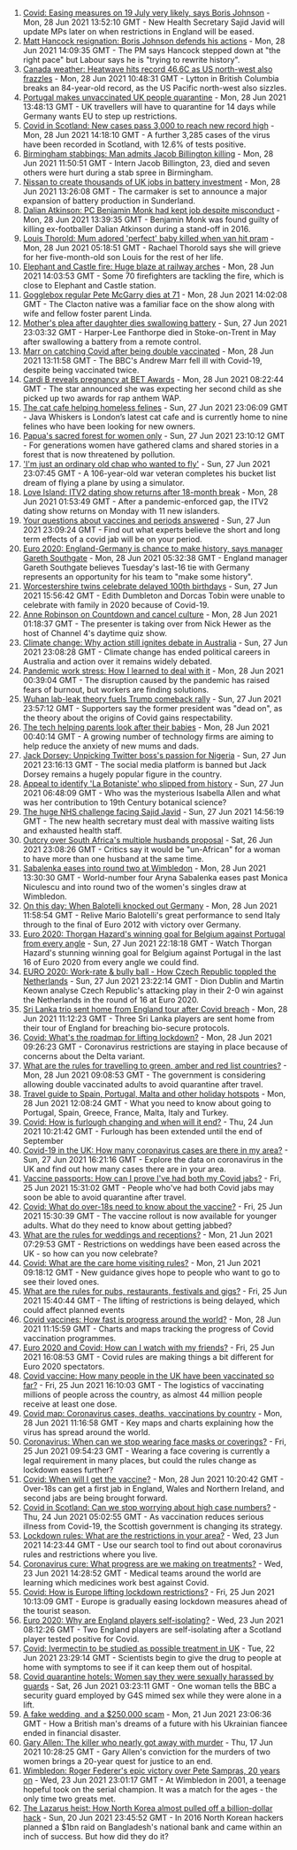 1. [Covid: Easing measures on 19 July very likely, says Boris Johnson](https://www.bbc.co.uk/news/uk-57630553) - Mon, 28 Jun 2021 13:52:10 GMT - New Health Secretary Sajid Javid will update MPs later on when restrictions in England will be eased.
2. [Matt Hancock resignation: Boris Johnson defends his actions](https://www.bbc.co.uk/news/uk-politics-57641097) - Mon, 28 Jun 2021 14:09:35 GMT - The PM says Hancock stepped down at "the right pace" but Labour says he is "trying to rewrite history".
3. [Canada weather: Heatwave hits record 46.6C as US north-west also frazzles](https://www.bbc.co.uk/news/world-us-canada-57634700) - Mon, 28 Jun 2021 10:48:31 GMT - Lytton in British Columbia breaks an 84-year-old record, as the US Pacific north-west also sizzles.
4. [Portugal makes unvaccinated UK people quarantine](https://www.bbc.co.uk/news/business-57634932) - Mon, 28 Jun 2021 13:48:13 GMT - UK travellers will have to quarantine for 14 days while Germany wants EU to step up restrictions.
5. [Covid in Scotland: New cases pass 3,000 to reach new record high](https://www.bbc.co.uk/news/uk-scotland-57638936) - Mon, 28 Jun 2021 14:18:10 GMT - A further 3,285 cases of the virus have been recorded in Scotland, with 12.6% of tests positive.
6. [Birmingham stabbings: Man admits Jacob Billington killing](https://www.bbc.co.uk/news/uk-england-birmingham-57635636) - Mon, 28 Jun 2021 11:50:51 GMT - Intern Jacob Billington, 23, died and seven others were hurt during a stab spree in Birmingham.
7. [Nissan to create thousands of UK jobs in battery investment](https://www.bbc.co.uk/news/business-57640001) - Mon, 28 Jun 2021 13:26:08 GMT - The carmaker is set to announce a major expansion of battery production in Sunderland.
8. [Dalian Atkinson: PC Benjamin Monk had kept job despite misconduct](https://www.bbc.co.uk/news/uk-england-shropshire-57637060) - Mon, 28 Jun 2021 13:39:35 GMT - Benjamin Monk was found guilty of killing ex-footballer Dalian Atkinson during a stand-off in 2016.
9. [Louis Thorold: Mum adored 'perfect' baby killed when van hit pram](https://www.bbc.co.uk/news/uk-england-cambridgeshire-57614332) - Mon, 28 Jun 2021 05:18:51 GMT - Rachael Thorold says she will grieve for her five-month-old son Louis for the rest of her life.
10. [Elephant and Castle fire: Huge blaze at railway arches](https://www.bbc.co.uk/news/uk-england-london-57642027) - Mon, 28 Jun 2021 14:03:53 GMT - Some 70 firefighters are tackling the fire, which is close to Elephant and Castle station.
11. [Gogglebox regular Pete McGarry dies at 71](https://www.bbc.co.uk/news/entertainment-arts-57641487) - Mon, 28 Jun 2021 14:02:08 GMT - The Clacton native was a familiar face on the show along with wife and fellow foster parent Linda.
12. [Mother's plea after daughter dies swallowing battery](https://www.bbc.co.uk/news/uk-57614838) - Sun, 27 Jun 2021 23:03:32 GMT - Harper-Lee Fanthorpe died in Stoke-on-Trent in May after swallowing a battery from a remote control.
13. [Marr on catching Covid after being double vaccinated](https://www.bbc.co.uk/news/health-57640550) - Mon, 28 Jun 2021 13:11:58 GMT - The BBC's Andrew Marr fell ill with Covid-19, despite being vaccinated twice.
14. [Cardi B reveals pregnancy at BET Awards](https://www.bbc.co.uk/news/entertainment-arts-57635316) - Mon, 28 Jun 2021 08:22:44 GMT - The star announced she was expecting her second child as she picked up two awards for rap anthem WAP.
15. [The cat cafe helping homeless felines](https://www.bbc.co.uk/news/uk-england-london-57599899) - Sun, 27 Jun 2021 23:06:09 GMT - Java Whiskers is London’s latest cat cafe and is currently home to nine felines who have been looking for new owners.
16. [Papua's sacred forest for women only](https://www.bbc.co.uk/news/world-asia-57614836) - Sun, 27 Jun 2021 23:10:12 GMT - For generations women have gathered clams and shared stories in a forest that is now threatened by pollution.
17. ['I'm just an ordinary old chap who wanted to fly'](https://www.bbc.co.uk/news/uk-england-derbyshire-57600677) - Sun, 27 Jun 2021 23:07:45 GMT - A 106-year-old war veteran completes his bucket list dream of flying a plane by using a simulator.
18. [Love Island: ITV2 dating show returns after 18-month break](https://www.bbc.co.uk/news/entertainment-arts-57579114) - Mon, 28 Jun 2021 01:53:49 GMT - After a pandemic-enforced gap, the ITV2 dating show returns on Monday with 11 new islanders.
19. [Your questions about vaccines and periods answered](https://www.bbc.co.uk/news/newsbeat-57616063) - Sun, 27 Jun 2021 23:09:24 GMT - Find out what experts believe the short and long term effects of a covid jab will be on your period.
20. [Euro 2020: England-Germany is chance to make history, says manager Gareth Southgate](https://www.bbc.co.uk/sport/football/57632409) - Mon, 28 Jun 2021 05:32:38 GMT - England manager Gareth Southgate believes Tuesday's last-16 tie with Germany represents an opportunity for his team to "make some history".
21. [Worcestershire twins celebrate delayed 100th birthdays](https://www.bbc.co.uk/news/uk-england-hereford-worcester-57631022) - Sun, 27 Jun 2021 15:56:42 GMT - Edith Dumbleton and Dorcas Tobin were unable to celebrate with family in 2020 because of Covid-19.
22. [Anne Robinson on Countdown and cancel culture](https://www.bbc.co.uk/news/entertainment-arts-57528700) - Mon, 28 Jun 2021 01:18:37 GMT - The presenter is taking over from Nick Hewer as the host of Channel 4's daytime quiz show.
23. [Climate change: Why action still ignites debate in Australia](https://www.bbc.co.uk/news/world-australia-57606398) - Sun, 27 Jun 2021 23:08:28 GMT - Climate change has ended political careers in Australia and action over it remains widely debated.
24. [Pandemic work stress: How I learned to deal with it](https://www.bbc.co.uk/news/business-57572011) - Mon, 28 Jun 2021 00:39:04 GMT - The disruption caused by the pandemic has raised fears of burnout, but workers are finding solutions.
25. [Wuhan lab-leak theory fuels Trump comeback rally](https://www.bbc.co.uk/news/world-us-canada-57616323) - Sun, 27 Jun 2021 23:57:12 GMT - Supporters say the former president was "dead on", as the theory about the origins of Covid gains respectability.
26. [The tech helping parents look after their babies](https://www.bbc.co.uk/news/business-57581501) - Mon, 28 Jun 2021 00:40:14 GMT - A growing number of technology firms are aiming to help reduce the anxiety of new mums and dads.
27. [Jack Dorsey: Unpicking Twitter boss's passion for Nigeria](https://www.bbc.co.uk/news/world-africa-57568370) - Sun, 27 Jun 2021 23:16:13 GMT - The social media platform is banned but Jack Dorsey remains a hugely popular figure in the country.
28. [Appeal to identify 'La Botaniste' who slipped from history](https://www.bbc.co.uk/news/science-environment-57601841) - Sun, 27 Jun 2021 06:48:09 GMT - Who was the mysterious Isabella Allen and what was her contribution to 19th Century botanical science?
29. [The huge NHS challenge facing Sajid Javid](https://www.bbc.co.uk/news/health-57628533) - Sun, 27 Jun 2021 14:56:19 GMT - The new health secretary must deal with massive waiting lists and exhausted health staff.
30. [Outcry over South Africa's multiple husbands proposal](https://www.bbc.co.uk/news/world-africa-57548646) - Sat, 26 Jun 2021 23:08:26 GMT - Critics say it would be "un-African" for a woman to have more than one husband at the same time.
31. [Sabalenka eases into round two at Wimbledon](https://www.bbc.co.uk/sport/tennis/57641557) - Mon, 28 Jun 2021 13:30:30 GMT - World-number four Aryna Sabalenka eases past Monica Niculescu and into round two of the women's singles draw at Wimbledon.
32. [On this day: When Balotelli knocked out Germany](https://www.bbc.co.uk/sport/av/football/52788685) - Mon, 28 Jun 2021 11:58:54 GMT - Relive Mario Balotelli's great performance to send Italy through to the final of Euro 2012 with victory over Germany.
33. [Euro 2020: Thorgan Hazard's winning goal for Belgium against Portugal from every angle](https://www.bbc.co.uk/sport/av/football/57631865) - Sun, 27 Jun 2021 22:18:18 GMT - Watch Thorgan Hazard's stunning winning goal for Belgium against Portugal in the last 16 of Euro 2020 from every angle we could find.
34. [EURO 2020: Work-rate & bully ball - How Czech Republic toppled the Netherlands](https://www.bbc.co.uk/sport/av/football/57633416) - Sun, 27 Jun 2021 23:22:14 GMT - Dion Dublin and Martin Keown analyse Czech Republic's attacking play in their 2-0 win against the Netherlands in the round of 16 at Euro 2020.
35. [Sri Lanka trio sent home from England tour after Covid breach](https://www.bbc.co.uk/sport/cricket/57637591) - Mon, 28 Jun 2021 11:12:23 GMT - Three Sri Lanka players are sent home from their tour of England for breaching bio-secure protocols.
36. [Covid: What's the roadmap for lifting lockdown?](https://www.bbc.co.uk/news/explainers-52530518) - Mon, 28 Jun 2021 09:26:23 GMT - Coronavirus restrictions are staying in place because of concerns about the Delta variant.
37. [What are the rules for travelling to green, amber and red list countries?](https://www.bbc.co.uk/news/explainers-52544307) - Mon, 28 Jun 2021 09:08:53 GMT - The government is considering allowing double vaccinated adults to avoid quarantine after travel.
38. [Travel guide to Spain, Portugal, Malta and other holiday hotspots](https://www.bbc.co.uk/news/explainers-56997931) - Mon, 28 Jun 2021 12:08:24 GMT - What you need to know about going to Portugal, Spain, Greece, France, Malta, Italy and Turkey.
39. [Covid: How is furlough changing and when will it end?](https://www.bbc.co.uk/news/explainers-52135342) - Thu, 24 Jun 2021 10:21:42 GMT - Furlough has been extended until the end of September
40. [Covid-19 in the UK: How many coronavirus cases are there in my area?](https://www.bbc.co.uk/news/uk-51768274) - Sun, 27 Jun 2021 16:21:16 GMT - Explore the data on coronavirus in the UK and find out how many cases there are in your area.
41. [Vaccine passports: How can I prove I've had both my Covid jabs?](https://www.bbc.co.uk/news/explainers-55718553) - Fri, 25 Jun 2021 15:31:02 GMT - People who've had both Covid jabs may soon be able to avoid quarantine after travel.
42. [Covid: What do over-18s need to know about the vaccine?](https://www.bbc.co.uk/news/health-57273875) - Fri, 25 Jun 2021 15:30:39 GMT - The vaccine rollout is now available for younger adults. What do they need to know about getting jabbed?
43. [What are the rules for weddings and receptions?](https://www.bbc.co.uk/news/explainers-52811509) - Mon, 21 Jun 2021 07:29:53 GMT - Restrictions on weddings have been eased across the UK - so how can you now celebrate?
44. [Covid: What are the care home visiting rules?](https://www.bbc.co.uk/news/explainers-53503712) - Mon, 21 Jun 2021 09:18:12 GMT - New guidance gives hope to people who want to go to see their loved ones.
45. [What are the rules for pubs, restaurants, festivals and gigs?](https://www.bbc.co.uk/news/business-52977388) - Fri, 25 Jun 2021 15:40:44 GMT - The lifting of restrictions is being delayed, which could affect planned events
46. [Covid vaccines: How fast is progress around the world?](https://www.bbc.co.uk/news/world-56237778) - Mon, 28 Jun 2021 11:15:59 GMT - Charts and maps tracking the progress of Covid vaccination programmes.
47. [Euro 2020 and Covid: How can I watch with my friends?](https://www.bbc.co.uk/news/uk-57386719) - Fri, 25 Jun 2021 16:08:53 GMT - Covid rules are making things a bit different for Euro 2020 spectators.
48. [Covid vaccine: How many people in the UK have been vaccinated so far?](https://www.bbc.co.uk/news/health-55274833) - Fri, 25 Jun 2021 16:10:03 GMT - The logistics of vaccinating millions of people across the country, as almost 44 million people receive at least one dose.
49. [Covid map: Coronavirus cases, deaths, vaccinations by country](https://www.bbc.co.uk/news/world-51235105) - Mon, 28 Jun 2021 11:16:58 GMT - Key maps and charts explaining how the virus has spread around the world.
50. [Coronavirus: When can we stop wearing face masks or coverings?](https://www.bbc.co.uk/news/health-51205344) - Fri, 25 Jun 2021 09:54:23 GMT - Wearing a face covering is currently a legal requirement in many places, but could the rules change as lockdown eases further?
51. [Covid: When will I get the vaccine?](https://www.bbc.co.uk/news/health-55045639) - Mon, 28 Jun 2021 10:20:42 GMT - Over-18s can get a first jab in England, Wales and Northern Ireland, and second jabs are being brought forward.
52. [Covid in Scotland: Can we stop worrying about high case numbers?](https://www.bbc.co.uk/news/uk-scotland-57581952) - Thu, 24 Jun 2021 05:02:55 GMT - As vaccination reduces serious illness from Covid-19, the Scottish government is changing its strategy.
53. [Lockdown rules: What are the restrictions in your area?](https://www.bbc.co.uk/news/uk-54373904) - Wed, 23 Jun 2021 14:23:44 GMT - Use our search tool to find out about coronavirus rules and restrictions where you live.
54. [Coronavirus cure: What progress are we making on treatments?](https://www.bbc.co.uk/news/health-52354520) - Wed, 23 Jun 2021 14:28:52 GMT - Medical teams around the world are learning which medicines work best against Covid.
55. [Covid: How is Europe lifting lockdown restrictions?](https://www.bbc.co.uk/news/explainers-53640249) - Fri, 25 Jun 2021 10:13:09 GMT - Europe is gradually easing lockdown measures ahead of the tourist season.
56. [Euro 2020: Why are England players self-isolating?](https://www.bbc.co.uk/news/explainers-57568450) - Wed, 23 Jun 2021 08:12:26 GMT - Two England players are self-isolating after a Scotland player tested positive for Covid.
57. [Covid: Ivermectin to be studied as possible treatment in UK](https://www.bbc.co.uk/news/health-57570377) - Tue, 22 Jun 2021 23:29:14 GMT - Scientists begin to give the drug to people at home with symptoms to see if it can keep them out of hospital.
58. [Covid quarantine hotels: Women say they were sexually harassed by guards](https://www.bbc.co.uk/news/stories-57609164) - Sat, 26 Jun 2021 03:23:11 GMT - One woman tells the BBC a security guard employed by G4S mimed sex while they were alone in a lift.
59. [A fake wedding, and a $250,000 scam](https://www.bbc.co.uk/news/world-europe-57358241) - Mon, 21 Jun 2021 23:06:36 GMT - How a British man's dreams of a future with his Ukrainian fiancee ended in financial disaster.
60. [Gary Allen: The killer who nearly got away with murder](https://www.bbc.co.uk/news/uk-england-57331321) - Thu, 17 Jun 2021 10:28:25 GMT - Gary Allen's conviction for the murders of two women brings a 20-year quest for justice to an end.
61. [Wimbledon: Roger Federer's epic victory over Pete Sampras, 20 years on](https://www.bbc.co.uk/sport/tennis/57514035) - Wed, 23 Jun 2021 23:01:17 GMT - At Wimbledon in 2001, a teenage hopeful took on the serial champion. It was a match for the ages - the only time two greats met.
62. [The Lazarus heist: How North Korea almost pulled off a billion-dollar hack](https://www.bbc.co.uk/news/stories-57520169) - Sun, 20 Jun 2021 23:45:52 GMT - In 2016 North Korean hackers planned a $1bn raid on Bangladesh's national bank and came within an inch of success. But how did they do it?
